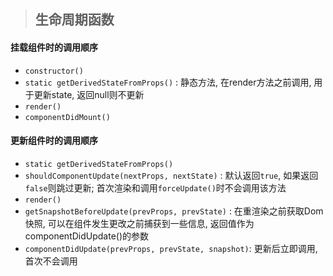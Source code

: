 >## 生命周期函数
#### 挂载组件时的调用顺序
* `constructor()`
* `static getDerivedStateFromProps()` : 静态方法, 在render方法之前调用, 用于更新state, 返回null则不更新
* `render()`
* `componentDidMount()`

#### 更新组件时的调用顺序
* `static getDerivedStateFromProps()`
* `shouldComponentUpdate(nextProps, nextState)` : 默认返回`true`, 如果返回`false`则跳过更新; 首次渲染和调用`forceUpdate()`时不会调用该方法
* `render()`
* `getSnapshotBeforeUpdate(prevProps, prevState)` : 在重渲染之前获取Dom快照, 可以在组件发生更改之前捕获到一些信息, 返回值作为componentDidUpdate()的参数
* `componentDidUpdate(prevProps, prevState, snapshot)`: 更新后立即调用, 首次不会调用
